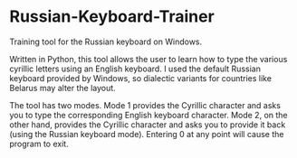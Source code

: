 # Russian-Keyboard-Trainer
Training tool for the Russian keyboard on Windows.

Written in Python, this tool allows the user to learn how to type the various cyrillic letters using an English keyboard.  I used the default Russian keyboard provided by Windows, so dialectic variants for countries like Belarus may alter the layout.

The tool has two modes.  Mode 1 provides the Cyrillic character and asks you to type the corresponding English keyboard character.  Mode 2, on the other hand, provides the Cyrillic character and asks you to provide it back (using the Russian keyboard mode).  Entering 0 at any point will cause the program to exit.
